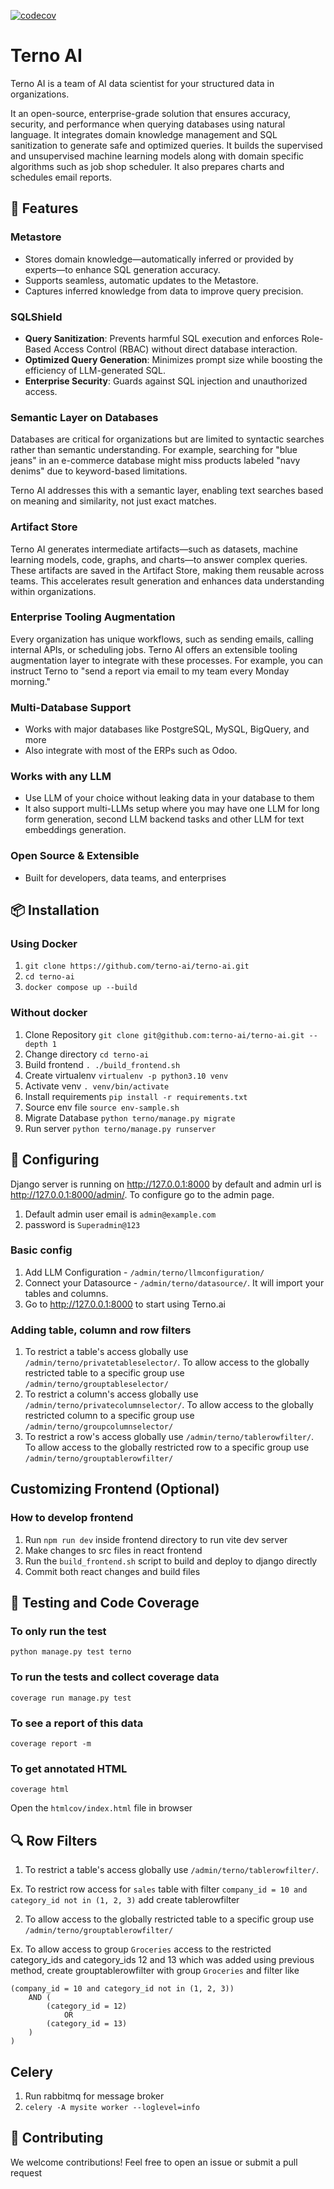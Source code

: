 [![codecov](https://codecov.io/gh/terno-ai/terno-ai/graph/badge.svg?token=J9K3H77UOZ)](https://codecov.io/gh/terno-ai/terno-ai)

# Terno AI

Terno AI is a team of AI data scientist for your structured data in organizations.

It an open-source, enterprise-grade solution that ensures accuracy, security, and performance when querying databases using natural language. It integrates domain knowledge management and SQL sanitization to generate safe and optimized queries. It builds the supervised and unsupervised machine learning models along with domain specific algorithms such as job shop scheduler. It also prepares charts and schedules email reports.

## 🚀 Features

### Metastore
- Stores domain knowledge—automatically inferred or provided by experts—to enhance SQL generation accuracy.
- Supports seamless, automatic updates to the Metastore.
- Captures inferred knowledge from data to improve query precision.

### SQLShield
- **Query Sanitization**: Prevents harmful SQL execution and enforces Role-Based Access Control (RBAC) without direct database interaction.
- **Optimized Query Generation**: Minimizes prompt size while boosting the efficiency of LLM-generated SQL.
- **Enterprise Security**: Guards against SQL injection and unauthorized access.

### Semantic Layer on Databases
Databases are critical for organizations but are limited to syntactic searches rather than semantic understanding. For example, searching for "blue jeans" in an e-commerce database might miss products labeled "navy denims" due to keyword-based limitations.

Terno AI addresses this with a semantic layer, enabling text searches based on meaning and similarity, not just exact matches.

### Artifact Store
Terno AI generates intermediate artifacts—such as datasets, machine learning models, code, graphs, and charts—to answer complex queries. These artifacts are saved in the Artifact Store, making them reusable across teams. This accelerates result generation and enhances data understanding within organizations.

### Enterprise Tooling Augmentation
Every organization has unique workflows, such as sending emails, calling internal APIs, or scheduling jobs. Terno AI offers an extensible tooling augmentation layer to integrate with these processes. For example, you can instruct Terno to "send a report via email to my team every Monday morning."


### Multi-Database Support
    
- Works with major databases like PostgreSQL, MySQL, BigQuery, and more
- Also integrate with most of the ERPs such as Odoo.

### Works with any LLM

- Use LLM of your choice without leaking data in your database to them
- It also support multi-LLMs setup where you may have one LLM for long form generation, second LLM backend tasks and other LLM for text embeddings generation.

### Open Source & Extensible
    
 - Built for developers, data teams, and enterprises


## 📦 Installation

### Using Docker

1. `git clone https://github.com/terno-ai/terno-ai.git`
2. `cd terno-ai`
3. `docker compose up --build`

### Without docker
1. Clone Repository `git clone git@github.com:terno-ai/terno-ai.git --depth 1`
2. Change directory `cd terno-ai`
3. Build frontend `. ./build_frontend.sh`
4. Create virtualenv `virtualenv -p python3.10 venv`
5. Activate venv `. venv/bin/activate`
6. Install requirements `pip install -r requirements.txt`
7. Source env file `source env-sample.sh`
8. Migrate Database `python terno/manage.py migrate`
9. Run server `python terno/manage.py runserver`

## 🔧 Configuring
Django server is running on http://127.0.0.1:8000 by default and admin url is http://127.0.0.1:8000/admin/. To configure go to the admin page. 
1. Default admin user email is `admin@example.com`  
2. password is `Superadmin@123`

### Basic config
1. Add LLM Configuration - `/admin/terno/llmconfiguration/`
2. Connect your Datasource - `/admin/terno/datasource/`. It will import your tables and columns.
3. Go to http://127.0.0.1:8000 to start using Terno.ai

### Adding table, column and row filters
1. To restrict a table's access globally use `/admin/terno/privatetableselector/`. To allow access to the globally restricted table to a specific group use `/admin/terno/grouptableselector/`
2. To restrict a column's access globally use `/admin/terno/privatecolumnselector/`. To allow access to the globally restricted column to a specific group use `/admin/terno/groupcolumnselector/`
3. To restrict a row's access globally use `/admin/terno/tablerowfilter/`. To allow access to the globally restricted row to a specific group use `/admin/terno/grouptablerowfilter/`

## Customizing Frontend (Optional)

### How to develop frontend
1. Run `npm run dev` inside frontend directory to run vite dev server
2. Make changes to src files in react frontend
3. Run the `build_frontend.sh` script to build and deploy to django directly
4. Commit both react changes and build files

## 🧪 Testing and Code Coverage

### To only run the test
`python manage.py test terno`

### To run the tests and collect coverage data
`coverage run manage.py test`

### To see a report of this data
`coverage report -m`

### To get annotated HTML
`coverage html`

Open the `htmlcov/index.html` file in browser

## 🔍 Row Filters
1. To restrict a table's access globally use `/admin/terno/tablerowfilter/`.

Ex. To restrict row access for `sales` table with filter `company_id = 10 and category_id not in (1, 2, 3)` add create tablerowfilter

2. To allow access to the globally restricted table to a specific group use `/admin/terno/grouptablerowfilter/`

Ex. To allow access to group `Groceries` access to the restricted category_ids and category_ids 12 and 13  which was added using previous method, create grouptablerowfilter with group `Groceries` and filter like
```where (
(company_id = 10 and category_id not in (1, 2, 3))
    AND (
        (category_id = 12)
            OR 
        (category_id = 13)
    )
)
```

## Celery
1. Run rabbitmq for message broker
2. `celery -A mysite worker --loglevel=info`

## 🤝 Contributing

We welcome contributions! Feel free to open an issue or submit a pull request
